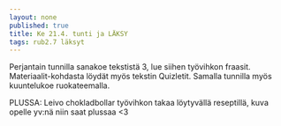 ```yaml
---
layout: none
published: true
title: Ke 21.4. tunti ja LÄKSY
tags: rub2.7 läksyt
---
```

Perjantain tunnilla sanakoe tekstistä 3, lue siihen työvihkon fraasit. Materiaalit-kohdasta löydät myös tekstin Quizletit. Samalla tunnilla myös kuuntelukoe ruokateemalla.

PLUSSA: Leivo chokladbollar työvihkon takaa löytyvällä reseptillä, kuva opelle yv:nä niin saat plussaa <3